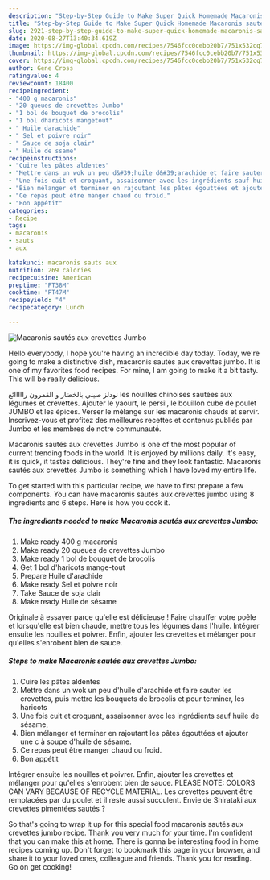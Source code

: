 ```yaml
---
description: "Step-by-Step Guide to Make Super Quick Homemade Macaronis sautés aux crevettes Jumbo"
title: "Step-by-Step Guide to Make Super Quick Homemade Macaronis sautés aux crevettes Jumbo"
slug: 2921-step-by-step-guide-to-make-super-quick-homemade-macaronis-sautes-aux-crevettes-jumbo
date: 2020-08-27T13:40:34.619Z
image: https://img-global.cpcdn.com/recipes/7546fcc0cebb20b7/751x532cq70/macaronis-sautes-aux-crevettes-jumbo-photo-principale-de-la-recette.jpg
thumbnail: https://img-global.cpcdn.com/recipes/7546fcc0cebb20b7/751x532cq70/macaronis-sautes-aux-crevettes-jumbo-photo-principale-de-la-recette.jpg
cover: https://img-global.cpcdn.com/recipes/7546fcc0cebb20b7/751x532cq70/macaronis-sautes-aux-crevettes-jumbo-photo-principale-de-la-recette.jpg
author: Gene Cross
ratingvalue: 4
reviewcount: 18400
recipeingredient:
- "400 g macaronis"
- "20 queues de crevettes Jumbo"
- "1 bol de bouquet de brocolis"
- "1 bol dharicots mangetout"
- " Huile darachide"
- " Sel et poivre noir"
- " Sauce de soja clair"
- " Huile de ssame"
recipeinstructions:
- "Cuire les pâtes aldentes"
- "Mettre dans un wok un peu d&#39;huile d&#39;arachide et faire sauter les crevettes, puis mettre les bouquets de brocolis et pour terminer, les haricots"
- "Une fois cuit et croquant, assaisonner avec les ingrédients sauf huile de sésame,"
- "Bien mélanger et terminer en rajoutant les pâtes égouttées et ajouter une c à soupe d&#39;huile de sésame."
- "Ce repas peut être manger chaud ou froid."
- "Bon appétit"
categories:
- Recipe
tags:
- macaronis
- sauts
- aux

katakunci: macaronis sauts aux 
nutrition: 269 calories
recipecuisine: American
preptime: "PT38M"
cooktime: "PT47M"
recipeyield: "4"
recipecategory: Lunch

---
```



![Macaronis sautés aux crevettes Jumbo](https://img-global.cpcdn.com/recipes/7546fcc0cebb20b7/751x532cq70/macaronis-sautes-aux-crevettes-jumbo-photo-principale-de-la-recette.jpg)

Hello everybody, I hope you're having an incredible day today. Today, we're going to make a distinctive dish, macaronis sautés aux crevettes jumbo. It is one of my favorites food recipes. For mine, I am going to make it a bit tasty. This will be really delicious.

نودلز صيني بالخضار و القمرون رااااائع les nouilles chinoises sautées aux légumes et crevettes. Ajouter le yaourt, le persil, le bouillon cube de poulet JUMBO et les épices. Verser le mélange sur les macaronis chauds et servir. Inscrivez-vous et profitez des meilleures recettes et contenus publiés par Jumbo et les membres de notre communauté.

Macaronis sautés aux crevettes Jumbo is one of the most popular of current trending foods in the world. It is enjoyed by millions daily. It's easy, it is quick, it tastes delicious. They're fine and they look fantastic. Macaronis sautés aux crevettes Jumbo is something which I have loved my entire life.


To get started with this particular recipe, we have to first prepare a few components. You can have macaronis sautés aux crevettes jumbo using 8 ingredients and 6 steps. Here is how you cook it.

<!--inarticleads1-->

##### The ingredients needed to make Macaronis sautés aux crevettes Jumbo:

1. Make ready 400 g macaronis
1. Make ready 20 queues de crevettes Jumbo
1. Make ready 1 bol de bouquet de brocolis
1. Get 1 bol d&#39;haricots mange-tout
1. Prepare  Huile d&#39;arachide
1. Make ready  Sel et poivre noir
1. Take  Sauce de soja clair
1. Make ready  Huile de sésame


Originale à essayer parce qu&#39;elle est délicieuse ! Faire chauffer votre poêle et lorsqu&#39;elle est bien chaude, mettre tous les légumes dans l&#39;huile. Intégrer ensuite les nouilles et poivrer. Enfin, ajouter les crevettes et mélanger pour qu&#39;elles s&#39;enrobent bien de sauce. 

<!--inarticleads2-->

##### Steps to make Macaronis sautés aux crevettes Jumbo:

1. Cuire les pâtes aldentes
1. Mettre dans un wok un peu d&#39;huile d&#39;arachide et faire sauter les crevettes, puis mettre les bouquets de brocolis et pour terminer, les haricots
1. Une fois cuit et croquant, assaisonner avec les ingrédients sauf huile de sésame,
1. Bien mélanger et terminer en rajoutant les pâtes égouttées et ajouter une c à soupe d&#39;huile de sésame.
1. Ce repas peut être manger chaud ou froid.
1. Bon appétit


Intégrer ensuite les nouilles et poivrer. Enfin, ajouter les crevettes et mélanger pour qu&#39;elles s&#39;enrobent bien de sauce. PLEASE NOTE: COLORS CAN VARY BECAUSE OF RECYCLE MATERIAL. Les crevettes peuvent être remplacées par du poulet et il reste aussi succulent. Envie de Shirataki aux crevettes pimentées sautés ? 

So that's going to wrap it up for this special food macaronis sautés aux crevettes jumbo recipe. Thank you very much for your time. I'm confident that you can make this at home. There is gonna be interesting food in home recipes coming up. Don't forget to bookmark this page in your browser, and share it to your loved ones, colleague and friends. Thank you for reading. Go on get cooking!
